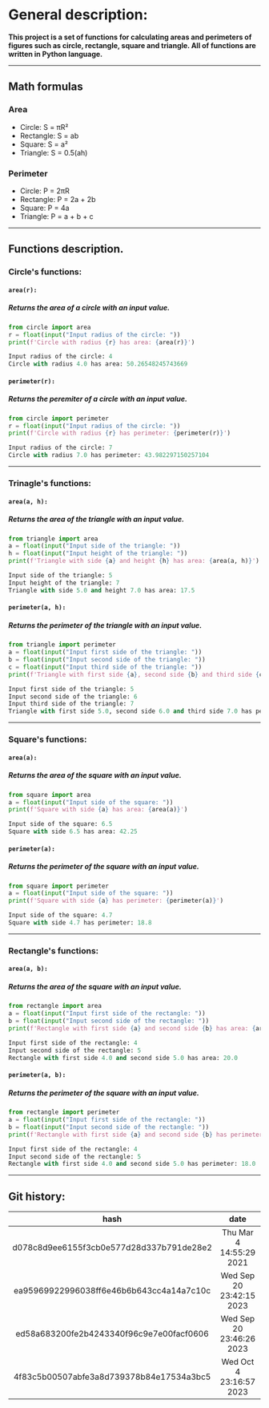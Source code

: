 # General description:

**This project is a set of functions for calculating areas and perimeters of figures such as circle, rectangle, square and triangle. All of functions are written in Python language.**

---
## Math formulas
### Area
- Circle: S = πR²
- Rectangle: S = ab
- Square: S = a²
- Triangle: S = 0.5(ah)

### Perimeter
- Circle: P = 2πR
- Rectangle: P = 2a + 2b
- Square: P = 4a
- Triangle: P = a + b + c
---
## Functions description.

### Circle's functions:

#### `area(r):`
##### Returns the area of a circle with an input value.
```python
from circle import area
r = float(input("Input radius of the circle: "))
print(f'Circle with radius {r} has area: {area(r)}')

Input radius of the circle: 4
Circle with radius 4.0 has area: 50.26548245743669
```

#### `perimeter(r):`
##### Returns the peremiter of a circle with an input value.
```python
from circle import perimeter
r = float(input("Input radius of the circle: "))
print(f'Circle with radius {r} has perimeter: {perimeter(r)}')

Input radius of the circle: 7
Circle with radius 7.0 has perimeter: 43.982297150257104
```

---

### Trinagle's functions:

#### `area(a, h):`
##### Returns the area of the triangle with an input value.

```python
from triangle import area
a = float(input("Input side of the triangle: "))
h = float(input("Input height of the triangle: "))
print(f'Triangle with side {a} and height {h} has area: {area(a, h)}')

Input side of the triangle: 5
Input height of the triangle: 7
Triangle with side 5.0 and height 7.0 has area: 17.5
```

#### `perimeter(a, h):`
##### Returns the perimeter of the triangle with an input value.

```python
from triangle import perimeter
a = float(input("Input first side of the triangle: "))
b = float(input("Input second side of the triangle: "))
c = float(input("Input third side of the triangle: "))
print(f'Triangle with first side {a}, second side {b} and third side {c} has perimeter: {perimeter(a, b, c)}')

Input first side of the triangle: 5
Input second side of the triangle: 6
Input third side of the triangle: 7
Triangle with first side 5.0, second side 6.0 and third side 7.0 has perimeter: 18.0
```

---

### Square's functions:

#### `area(a):`
##### Returns the area of the square with an input value.
```python
from square import area
a = float(input("Input side of the square: "))
print(f'Square with side {a} has area: {area(a)}')

Input side of the square: 6.5
Square with side 6.5 has area: 42.25
```

#### `perimeter(a):`
##### Returns the perimeter of the square with an input value.

```python
from square import perimeter
a = float(input("Input side of the square: "))
print(f'Square with side {a} has perimeter: {perimeter(a)}')

Input side of the square: 4.7
Square with side 4.7 has perimeter: 18.8
```

---

### Rectangle's functions:

#### `area(a, b):`
##### Returns the area of the square with an input value.

```python 
from rectangle import area
a = float(input("Input first side of the rectangle: "))
b = float(input("Input second side of the rectangle: "))
print(f'Rectangle with first side {a} and second side {b} has area: {area(a, b)}')

Input first side of the rectangle: 4
Input second side of the rectangle: 5
Rectangle with first side 4.0 and second side 5.0 has area: 20.0
```

#### `perimeter(a, b):`
##### Returns the perimeter of the square with an input value.

```python 
from rectangle import perimeter
a = float(input("Input first side of the rectangle: "))
b = float(input("Input second side of the rectangle: "))
print(f'Rectangle with first side {a} and second side {b} has perimeter: {perimeter(a, b)}')

Input first side of the rectangle: 4
Input second side of the rectangle: 5
Rectangle with first side 4.0 and second side 5.0 has perimeter: 18.0
```

---

## Git history:
|                   hash                   |           date           |   author  |                commit                |
|:----------------------------------------:|:------------------------:|:---------:|:------------------------------------:|
| d078c8d9ee6155f3cb0e577d28d337b791de28e2 | Thu Mar 4 14:55:29 2021  | smartiqa  | Docs added                           |
| ea95969922996038ff6e46b6b643cc4a14a7c10c | Wed Sep 20 23:42:15 2023 | Rostyslav | added file rectangle.py              |
| ed58a683200fe2b4243340f96c9e7e00facf0606 | Wed Sep 20 23:46:26 2023 | Rostyslav | fixed a bug in file rectangle.py     |
| 4f83c5b00507abfe3a8d739378b84e17534a3bc5 | Wed Oct 4 23:16:57 2023  | Rostyslav | comments were added to all functions |
